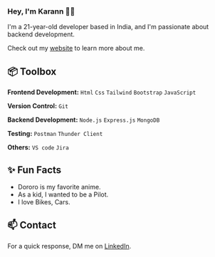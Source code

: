 ### Hey, I'm Karann 👋🏽  

I'm a 21-year-old developer based in India, and I'm passionate about backend development. 

Check out my [website](https://karxnntech.vercel.app/) to learn more about me.
 
## 📦 Toolbox

**Frontend Development:** `Html` `Css` `Tailwind` `Bootstrap` `JavaScript`
 
**Version Control:** `Git` 

**Backend Development:** `Node.js` `Express.js` `MongoDB`

**Testing:** `Postman` `Thunder Client`

**Others:** `VS code` `Jira`
 
## ✨ Fun Facts 

- Dororo is my favorite anime.
- As a kid, I wanted to be a Pilot.
- I love Bikes, Cars.

## 📫 Contact

 For a quick response, DM me on [LinkedIn](https://www.linkedin.com/in/karannkumar). 
 
